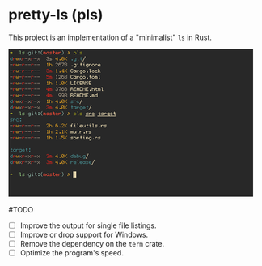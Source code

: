 pretty-ls (pls)
===============

This project is an implementation of a "minimalist" `ls` in Rust.

![pls in use](/meta/pls.png)

#TODO
- [ ] Improve the output for single file listings.
- [ ] Improve or drop support for Windows.
- [ ] Remove the dependency on the `term` crate.
- [ ] Optimize the program's speed.
